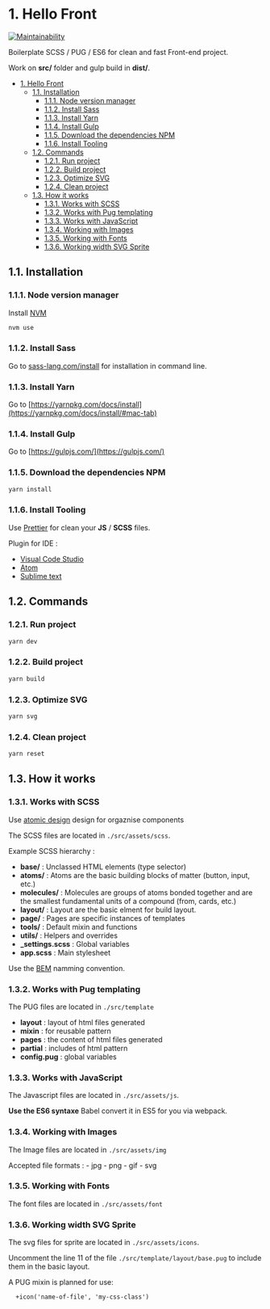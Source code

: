 # 1. Hello Front

[![Maintainability](https://api.codeclimate.com/v1/badges/5f42eea3983e36565d92/maintainability)](https://codeclimate.com/github/sutter/helloFront/maintainability)

Boilerplate SCSS / PUG / ES6 for clean and fast Front-end project.

Work on **src/** folder and gulp build in **dist/**.

<!-- TOC -->

- [1. Hello Front](#1-hello-front)
  - [1.1. Installation](#11-installation)
    - [1.1.1. Node version manager](#111-node-version-manager)
    - [1.1.2. Install Sass](#112-install-sass)
    - [1.1.3. Install Yarn](#113-install-yarn)
    - [1.1.4. Install Gulp](#114-install-gulp)
    - [1.1.5. Download the dependencies NPM](#115-download-the-dependencies-npm)
    - [1.1.6. Install Tooling](#116-install-tooling)
  - [1.2. Commands](#12-commands)
    - [1.2.1. Run project](#121-run-project)
    - [1.2.2. Build project](#122-build-project)
    - [1.2.3. Optimize SVG](#123-optimize-svg)
    - [1.2.4. Clean project](#124-clean-project)
  - [1.3. How it works](#13-how-it-works)
    - [1.3.1. Works with SCSS](#131-works-with-scss)
    - [1.3.2. Works with Pug templating](#132-works-with-pug-templating)
    - [1.3.3. Works with JavaScript](#133-works-with-javascript)
    - [1.3.4. Working with Images](#134-working-with-images)
    - [1.3.5. Working with Fonts](#135-working-with-fonts)
    - [1.3.6. Working width SVG Sprite](#136-working-width-svg-sprite)

<!-- /TOC -->

## 1.1. Installation

### 1.1.1. Node version manager

Install [NVM](https://github.com/creationix/nvm)

```bash
nvm use
```

### 1.1.2. Install Sass

Go to [sass-lang.com/install](http://sass-lang.com/install) for installation in
command line.

### 1.1.3. Install Yarn

Go to
[https://yarnpkg.com/docs/install](https://yarnpkg.com/docs/install/#mac-tab)

### 1.1.4. Install Gulp

Go to [https://gulpjs.com/](https://gulpjs.com/)

### 1.1.5. Download the dependencies NPM

```bash
yarn install
```

### 1.1.6. Install Tooling

Use [Prettier](https://github.com/prettier/prettier) for clean your **JS** /
**SCSS** files.

Plugin for IDE :

- [Visual Code Studio](https://marketplace.visualstudio.com/items?itemName=esbenp.prettier-vscode)
- [Atom](https://atom.io/packages/prettier-atom)
- [Sublime text](https://github.com/danreeves/sublime-prettier)

## 1.2. Commands

### 1.2.1. Run project

```bash
yarn dev
```

### 1.2.2. Build project

```bash
yarn build
```

### 1.2.3. Optimize SVG

```bash
yarn svg
```

### 1.2.4. Clean project

```bash
yarn reset
```

## 1.3. How it works

### 1.3.1. Works with SCSS

Use [atomic design](http://bradfrost.com/blog/post/atomic-web-design/) design for orgaznise components

The SCSS files are located in `./src/assets/scss`.

Example SCSS hierarchy :

- **base/** : Unclassed HTML elements (type selector)
- **atoms/** : Atoms are the basic building blocks of matter (button, input, etc.)
- **molecules/** : Molecules are groups of atoms bonded together and are the smallest fundamental units of a compound (from, cards, etc.)
- **layout/** : Layout are the basic elment for build layout.
- **page/** : Pages are specific instances of templates
- **tools/** : Default mixin and functions
- **utils/** : Helpers and overrides
- **\_settings.scss** : Global variables
- **app.scss** : Main stylesheet

Use the [BEM](http://getbem.com/introduction/) namming convention.

### 1.3.2. Works with Pug templating

The PUG files are located in `./src/template`

- **layout** : layout of html files generated
- **mixin** : for reusable pattern
- **pages** : the content of html files generated
- **partial** : includes of html pattern
- **config.pug** : global variables

### 1.3.3. Works with JavaScript

The Javascript files are located in `./src/assets/js`.

**Use the ES6 syntaxe** Babel convert it in ES5 for you via webpack.

### 1.3.4. Working with Images

The Image files are located in `./src/assets/img`

Accepted file formats : - jpg - png - gif - svg

### 1.3.5. Working with Fonts

The font files are located in `./src/assets/font`

### 1.3.6. Working width SVG Sprite

The svg files for sprite are located in `./src/assets/icons`.

Uncomment the line 11 of the file `./src/template/layout/base.pug` to include them in the basic layout.

A PUG mixin is planned for use:

```pug
  +icon('name-of-file', 'my-css-class')
```
